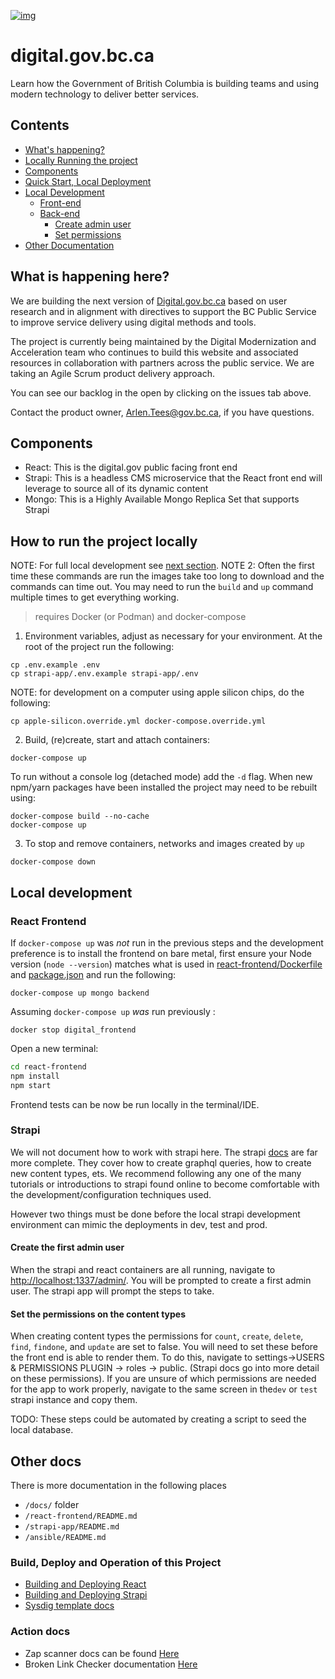 [![img](https://img.shields.io/badge/Lifecycle-Maturing-007EC6)](https://github.com/bcgov/repomountie/blob/master/doc/lifecycle-badges.md)

# digital.gov.bc.ca
Learn how the Government of British Columbia is building teams and using modern technology to deliver better services.


## Contents
- [What's happening?](#what-is-happening-here)
- [Locally Running the project](#how-to-run-the-project-locally)
- [Components](#components)
- [Quick Start, Local Deployment](#how-to-run-the-project-locally)
- [Local Development](#local-development)
    - [Front-end](#react-frontend)
    - [Back-end](#strapi)
        - [Create admin user](#create-the-first-admin-user)
        - [Set permissions](#set-the-permissions-on-the-content-types)
- [Other Documentation](#other-docs)

## What is happening here?
We are building the next version of [Digital.gov.bc.ca](https://digital.gov.bc.ca/) based on user research and in alignment with directives to support the BC Public Service to improve service delivery using digital methods and tools.

The project is currently being maintained by the Digital Modernization and Acceleration team who continues to build this website and associated resources in collaboration with partners across the public service. We are taking an Agile Scrum product delivery approach.

You can see our backlog in the open by clicking on the issues tab above.

Contact the product owner, Arlen.Tees@gov.bc.ca, if you have questions.


## Components
- React: This is the digital.gov public facing front end
- Strapi: This is a headless CMS microservice that the React front end will leverage to source all of its dynamic content
- Mongo: This is a Highly Available Mongo Replica Set that supports Strapi

## How to run the project locally

NOTE: For full local development see [next section](#local-development).
NOTE 2: Often the first time these commands are run the images take too long to download and the commands can time out.  You may need to run the `build` and `up` command multiple times to get everything working.

> requires Docker (or Podman) and docker-compose
1. Environment variables, adjust as necessary for your environment. At the root of the project run the following:
```
cp .env.example .env
cp strapi-app/.env.example strapi-app/.env
```

NOTE: for development on a computer using apple silicon chips, do the following:
```
cp apple-silicon.override.yml docker-compose.override.yml
```

2. Build, (re)create, start and attach containers:

`docker-compose up`

To run without a console log (detached mode) add the `-d` flag. When new npm/yarn packages have been installed the project may need to be rebuilt using:

```
docker-compose build --no-cache
docker-compose up
```

3. To stop and remove containers, networks and images created by `up`

`docker-compose down`

## Local development

### React Frontend

If `docker-compose up` was *not* run in the previous steps and the development preference is to install the frontend on bare metal, first ensure your Node version (`node --version`) matches what is used in [react-frontend/Dockerfile](react-frontend/Dockerfile) and [package.json](./react-frontend/package.json) and run the following:

`docker-compose up mongo backend`

Assuming `docker-compose up` *was* run previously :

`docker stop digital_frontend`

Open a new terminal:

```bash
cd react-frontend
npm install
npm start
```

Frontend tests can be now be run locally in the terminal/IDE.

### Strapi

We will not document how to work with strapi here. The strapi [docs](https://docs.strapi.io/) are far more complete. They cover how to create graphql queries, how to create new content types, ets.  We recommend following any one of the many tutorials or introductions to strapi found online to become comfortable with the development/configuration techniques used.

However two things must be done before the local strapi development environment can mimic the deployments in dev, test and prod.

#### Create the first admin user

When the strapi and react containers are all running, navigate to [http://localhost:1337/admin/](http://localhost:1337/admin/).  You will be prompted to create a first admin user.  The strapi app will prompt the steps to take.

#### Set the permissions on the content types

When creating content types the permissions for `count`, `create`, `delete`, `find`, `findone`, and `update` are set to false.  You will need to set these before the front end is able to render them.  To do this, navigate to settings->USERS & PERMISSIONS PLUGIN -> roles -> public. (Strapi docs go into more detail on these permissions). If you are unsure of which permissions are needed for the app to work properly, navigate to the same screen in  the`dev` or `test` strapi instance and copy them.

TODO:  These steps could be automated by creating a script to seed the local database.

## Other docs

There is more documentation in the following places

- `/docs/` folder
- `/react-frontend/README.md`
- `/strapi-app/README.md`
- `/ansible/README.md`

### Build, Deploy and Operation of this Project

- [Building and Deploying React](./docs/react-frontend-startup.md)
- [Building and Deploying Strapi](./docs/strapi-startup.md)
- [Sysdig template docs](./openshift/templates/sysdig/Readme.md)

### Action docs

- Zap scanner docs can be found [Here](docs/zapScanning.md)
- Broken Link Checker documentation [Here](docs/BrokenLinkCheckerDocs.md)

